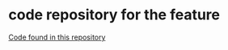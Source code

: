 # code repository for the feature

[Code found in this repository](https://github.com/CSCD01-team20/matplotlib/tree/Feature-12939)